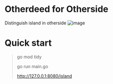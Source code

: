 # Otherdeed for Otherside
Distinguish island in otherside
![image](https://user-images.githubusercontent.com/44285810/182517379-ec157906-8f04-4953-b69c-15d542b847a4.png)

# Quick start
> go mod tidy
> 
> go run main.go
> 
> http://127.0.0.1:8080/island
